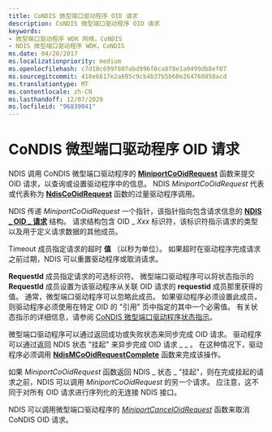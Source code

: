 ```yaml
---
title: CoNDIS 微型端口驱动程序 OID 请求
description: CoNDIS 微型端口驱动程序 OID 请求
keywords:
- 微型端口驱动程序 WDK 网络，CoNDIS
- NDIS 微型端口驱动程序 WDK，CoNDIS
ms.date: 04/20/2017
ms.localizationpriority: medium
ms.openlocfilehash: c7d18c699f807abd996f8ca8f8e1a9499db8ef07
ms.sourcegitcommit: 418e6617e2a695c9cb4b37b5b60e264760858acd
ms.translationtype: MT
ms.contentlocale: zh-CN
ms.lasthandoff: 12/07/2020
ms.locfileid: "96839041"
---
```

# <a name="condis-miniport-driver-oid-requests"></a>CoNDIS 微型端口驱动程序 OID 请求





NDIS 调用 CoNDIS 微型端口驱动程序的 [**MiniportCoOidRequest**](/windows-hardware/drivers/ddi/ndis/nc-ndis-miniport_co_oid_request) 函数来提交 OID 请求，以查询或设置驱动程序中的信息。 NDIS *MiniportCoOidRequest* 代表或代表称为 [**NdisCoOidRequest**](/windows-hardware/drivers/ddi/ndis/nf-ndis-ndiscooidrequest) 函数的过量驱动程序调用。

NDIS 传递 *MiniportCoOidRequest* 一个指针，该指针指向包含请求信息的 [**NDIS \_ OID \_ 请求**](/windows-hardware/drivers/ddi/ndis/ns-ndis-_ndis_oid_request) 结构。 请求结构包含 OID \_ *Xxx* 标识符，该标识符指示请求的类型以及用于定义请求数据的其他成员。

Timeout 成员指定请求的超时 **值** （以秒为单位）。 如果超时在驱动程序完成请求之前过期，NDIS 可以重置驱动程序或取消请求。

**RequestId** 成员指定请求的可选标识符。 微型端口驱动程序可以将状态指示的 **RequestId** 成员设置为该驱动程序从关联 OID 请求的 **requestid** 成员那里获得的值。 通常，微型端口驱动程序可以忽略此成员。 如果驱动程序必须设置此成员，则驱动程序必须使用在特定 OID 的 "引用" 页中指定的其中一个必需值。 有关状态指示的详细信息，请参阅 [CoNDIS 微型端口驱动程序状态指示](condis-miniport-driver-status-indications.md)。

微型端口驱动程序可以通过返回成功或失败状态来同步完成 OID 请求。 驱动程序可以通过返回 NDIS 状态 "挂起" 来异步完成 OID 请求 \_ \_ 。 在这种情况下，驱动程序必须调用 [**NdisMCoOidRequestComplete**](/windows-hardware/drivers/ddi/ndis/nf-ndis-ndismcooidrequestcomplete) 函数来完成该操作。

如果 *MiniportCoOidRequest* 函数返回 NDIS \_ 状态 \_ "挂起"，则在完成挂起的请求之前，NDIS 可以调用 *MiniportCoOidRequest* 的另一个请求。 应注意，这不同于对所有 OID 请求进行序列化的无连接 NDIS 接口。

NDIS 可以调用微型端口驱动程序的 [*MiniportCancelOidRequest*](/windows-hardware/drivers/ddi/ndis/nc-ndis-miniport_cancel_oid_request) 函数来取消 CoNDIS OID 请求。

 

